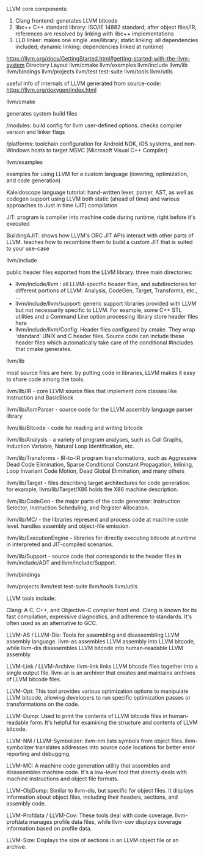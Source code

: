 LLVM core components:
1. Clang frontend: generates LLVM bitcode
2. libc++ C++ standard library: ISO/IE 14882 standard; after object files/IR, references are resolved by linking with libc++ implementations
3. LLD linker: makes one single .exe/library; static linking: all dependencies included; dynamic linking: dependencies linked at runtime)

https://llvm.org/docs/GettingStarted.html#getting-started-with-the-llvm-system
Directory Layout
llvm/cmake
llvm/examples
llvm/include
llvm/lib
llvm/bindings
llvm/projects
llvm/test
test-suite
llvm/tools
llvm/utils

useful info of internals of LLVM generated from source-code: https://llvm.org/doxygen/index.html 


llvm/cmake

generates system build files

/modules: build config for llvm user-defined options. checks compiler version and linker flags

/platforms: toolchain configuration for Android NDK, iOS systems, and non-Windows hosts to target MSVC (Microsoft Visual C++ Compiler)



llvm/examples

examples for using LLVM for a custom language (lowering, optimization, and code generation)

Kaleidoscope language tutorial: hand-written lexer, parser, AST, as well as codegen support using LLVM both static (ahead of time) and various approaches to Just in time (JIT) compilation

JIT: program is compiler into machine code during runtime, right before it's executed

BuildingAJIT: shows how LLVM's ORC JIT APIs interact with other parts of LLVM. teaches how to recombine them to build a custom JIT that is suited to your use-case




llvm/include

public header files exported from the LLVM library. three main directories:

- llvm/include/llvm : all LLVM-specific header files, and subdirectories for different portions of LLVM: Analysis, CodeGen, Target, Transforms, etc., ...
- llvm/include/llvm/support: generic support libraries provided with LLVM but not necessarily specific to LLVM. For example, some C++ STL utilities and a Command Line option processing library store header files here
- llvm/include/llvm/Config: Header files configured by cmake. They wrap 'standard' UNIX and C header files. Source code can include these header files which automatically take care of the conditional #includes that cmake generates.




llvm/lib

most source files are here. by putting code in libraries, LLVM makes it easy to share code among the tools.

llvm/lib/IR - core LLVM source files that implement core classes like Instruction and BasicBlock

llvm/lib/AsmParser - source code for the LLVM assembly language parser library

llvm/lib/Bitcode - code for reading and writing bitcode

llvm/lib/Analysis - a variety of program analyses, such as Call Graphs, Induction Variable, Natural Loop Identification, etc.

llvm/lib/Transforms - IR-to-IR program transformations, such as Aggressive Dead Code Elimination, Sparse Conditional Constant Propagation, Inlining, Loop Invariant Code Motion, Dead Global Elimination, and many others

llvm/lib/Target - files describing target architectures for code generation. for example, llvm/lib/Target/X86 holds the X86 machine description.

llvm/lib/CodeGen - the major parts of the code generator: Instruction Selector, Instruction Scheduling, and Register Allocation.

llvm/lib/MC/ - the libraries represent and process code at machine code level. handles assembly and object-file emission.

llvm/lib/ExecutionEngine - libraries for directly executing bitcode at runtime in interpreted and JIT-compiled scenarios.

llvm/lib/Support - source code that corresponds to the header files in llvm/include/ADT and llvm/include/Support.



















llvm/bindings






















llvm/projects
llvm/test
test-suite
llvm/tools
llvm/utils










LLVM tools include:

Clang: A C, C++, and Objective-C compiler front end. Clang is known for its fast compilation, expressive diagnostics, and adherence to standards. It's often used as an alternative to GCC.

LLVM-AS / LLVM-Dis: Tools for assembling and disassembling LLVM assembly language. llvm-as assembles LLVM assembly into LLVM bitcode, while llvm-dis disassembles LLVM bitcode into human-readable LLVM assembly.

LLVM-Link / LLVM-Archive: llvm-link links LLVM bitcode files together into a single output file. llvm-ar is an archiver that creates and maintains archives of LLVM bitcode files.

LLVM-Opt: This tool provides various optimization options to manipulate LLVM bitcode, allowing developers to run specific optimization passes or transformations on the code.

LLVM-Dump: Used to print the contents of LLVM bitcode files in human-readable form. It's helpful for examining the structure and contents of LLVM bitcode.

LLVM-NM / LLVM-Symbolizer: llvm-nm lists symbols from object files. llvm-symbolizer translates addresses into source code locations for better error reporting and debugging.

LLVM-MC: A machine code generation utility that assembles and disassembles machine code. It's a low-level tool that directly deals with machine instructions and object file formats.

LLVM-ObjDump: Similar to llvm-dis, but specific for object files. It displays information about object files, including their headers, sections, and assembly code.

LLVM-Profdata / LLVM-Cov: These tools deal with code coverage. llvm-profdata manages profile data files, while llvm-cov displays coverage information based on profile data.

LLVM-Size: Displays the size of sections in an LLVM object file or an archive.

